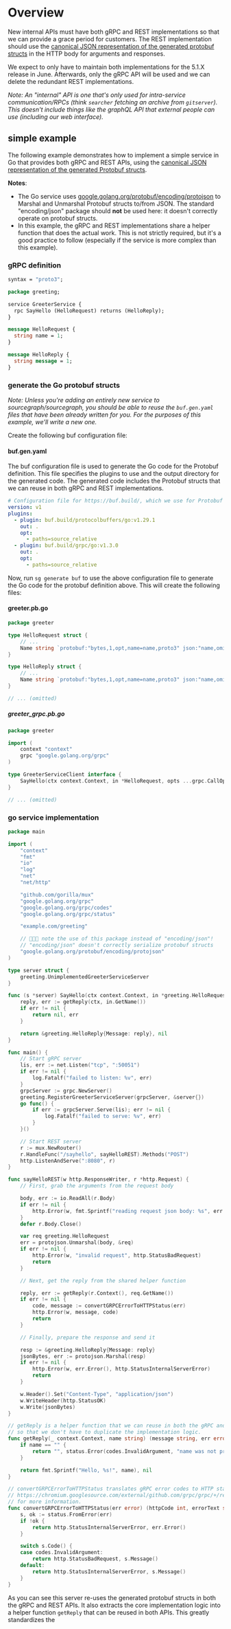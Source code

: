 # Overview

New internal APIs must have both gRPC and REST implementations so that we can provide a grace period for customers. The
REST implementation should use
the [canonical JSON representation of the generated protobuf structs](https://protobuf.dev/programming-guides/proto3/#json)
in the HTTP body for arguments and responses.

We expect to only have to maintain both implementations for the 5.1.X release in June. Afterwards, only the gRPC API will be used and we can delete the redundant REST implementations.

_Note: An "internal" API is one that's only used for intra-service communication/RPCs (think `searcher` fetching an archive from `gitserver`). This doesn't include things like the graphQL API that external people can use (including our web interface)._

## simple example

The following example demonstrates how to implement a simple service in Go that provides both gRPC and REST APIs, using
the [canonical JSON representation of the generated Protobuf structs](https://protobuf.dev/programming-guides/proto3/#json).

**Notes**:

- The Go service
  uses [google.golang.org/protobuf/encoding/protojson](https://google.golang.org/protobuf/encoding/protojson) to Marshal
  and Unmarshal Protobuf structs to/from JSON. The standard "encoding/json" package should **not** be used here: it
  doesn't correctly operate on protobuf structs.
- In this example, the gRPC and REST implementations share a helper function that does the actual work. This is not
  strictly required, but it's a good practice to follow (especially if the service is more complex than this example).

### gRPC definition

```proto
syntax = "proto3";

package greeting;

service GreeterService {
  rpc SayHello (HelloRequest) returns (HelloReply);
}

message HelloRequest {
  string name = 1;
}

message HelloReply {
  string message = 1;
}
```

### generate the Go protobuf structs

_Note: Unless you're adding an entirely new service to sourcegraph/sourcegraph, you should be able to reuse
the `buf.gen.yaml` files that have been already written for you. For the purposes of this example, we'll write a new
one._

Create the following buf configuration file:

#### buf.gen.yaml

The buf configuration file is used to generate the Go code for the Protobuf definition. This file specifies the plugins
to use and the output directory for the generated code. The generated code includes the Protobuf structs that we can
reuse in both gRPC and REST implementations.

```yaml
# Configuration file for https://buf.build/, which we use for Protobuf code generation.
version: v1
plugins:
  - plugin: buf.build/protocolbuffers/go:v1.29.1
    out: .
    opt:
      - paths=source_relative
  - plugin: buf.build/grpc/go:v1.3.0
    out: .
    opt:
      - paths=source_relative
```

Now, run `sg generate buf` to use the above configuration file to generate the Go code for the protobuf definition
above. This will create the following files:

#### greeter.pb.go

```go
package greeter

type HelloRequest struct {
	// ...
	Name string `protobuf:"bytes,1,opt,name=name,proto3" json:"name,omitempty"`
}

type HelloReply struct {
	// ...
	Name string `protobuf:"bytes,1,opt,name=name,proto3" json:"name,omitempty"`
}

// ... (omitted)
```

##### greeter_grpc.pb.go

```go
package greeter

import (
	context "context"
	grpc "google.golang.org/grpc"
)

type GreeterServiceClient interface {
	SayHello(ctx context.Context, in *HelloRequest, opts ...grpc.CallOption) (*HelloReply, error)
}

// ... (omitted)
```

### go service implementation

```go
package main

import (
	"context"
	"fmt"
	"io"
	"log"
	"net"
	"net/http"

	"github.com/gorilla/mux"
	"google.golang.org/grpc"
	"google.golang.org/grpc/codes"
	"google.golang.org/grpc/status"

	"example.com/greeting"

	// 🚨🚨🚨 note the use of this package instead of "encoding/json"!
	// "encoding/json" doesn't correctly serialize protobuf structs
	"google.golang.org/protobuf/encoding/protojson"
)

type server struct {
	greeting.UnimplementedGreeterServiceServer
}

func (s *server) SayHello(ctx context.Context, in *greeting.HelloRequest) (*greeting.HelloReply, error) {
	reply, err := getReply(ctx, in.GetName())
	if err != nil {
		return nil, err
	}

	return &greeting.HelloReply{Message: reply}, nil
}

func main() {
	// Start gRPC server
	lis, err := net.Listen("tcp", ":50051")
	if err != nil {
		log.Fatalf("failed to listen: %v", err)
	}
	grpcServer := grpc.NewServer()
	greeting.RegisterGreeterServiceServer(grpcServer, &server{})
	go func() {
		if err := grpcServer.Serve(lis); err != nil {
			log.Fatalf("failed to serve: %v", err)
		}
	}()

	// Start REST server
	r := mux.NewRouter()
	r.HandleFunc("/sayhello", sayHelloREST).Methods("POST")
	http.ListenAndServe(":8080", r)
}

func sayHelloREST(w http.ResponseWriter, r *http.Request) {
	// First, grab the arguments from the request body

	body, err := io.ReadAll(r.Body)
	if err != nil {
		http.Error(w, fmt.Sprintf("reading request json body: %s", err.Error()), http.StatusInternalServerError)
	}
	defer r.Body.Close()

	var req greeting.HelloRequest
	err = protojson.Unmarshal(body, &req)
	if err != nil {
		http.Error(w, "invalid request", http.StatusBadRequest)
		return
	}

	// Next, get the reply from the shared helper function

	reply, err := getReply(r.Context(), req.GetName())
	if err != nil {
		code, message := convertGRPCErrorToHTTPStatus(err)
		http.Error(w, message, code)
		return
	}

	// Finally, prepare the response and send it

	resp := &greeting.HelloReply{Message: reply}
	jsonBytes, err := protojson.Marshal(resp)
	if err != nil {
		http.Error(w, err.Error(), http.StatusInternalServerError)
		return
	}

	w.Header().Set("Content-Type", "application/json")
	w.WriteHeader(http.StatusOK)
	w.Write(jsonBytes)
}

// getReply is a helper function that we can reuse in both the gRPC and REST APIs
// so that we don't have to duplicate the implementation logic.
func getReply(_ context.Context, name string) (message string, err error) {
	if name == "" {
		return "", status.Error(codes.InvalidArgument, "name was not provided")
	}

	return fmt.Sprintf("Hello, %s!", name), nil
}

// convertGRPCErrorToHTTPStatus translates gRPC error codes to HTTP status codes. See
// https://chromium.googlesource.com/external/github.com/grpc/grpc/+/refs/tags/v1.21.4-pre1/doc/statuscodes.md
// for more information.
func convertGRPCErrorToHTTPStatus(err error) (httpCode int, errorText string) {
	s, ok := status.FromError(err)
	if !ok {
		return http.StatusInternalServerError, err.Error()
	}

	switch s.Code() {
	case codes.InvalidArgument:
		return http.StatusBadRequest, s.Message()
	default:
		return http.StatusInternalServerError, s.Message()
	}
}
```

As you can see this server re-uses the generated protobuf structs in both the gRPC and REST APIs. It also extracts the
core implementation logic into a helper function `getReply` that can be reused in both APIs. This greatly standardizes
the
